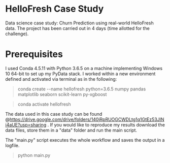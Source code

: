 # HelloFresh Case Study
Data science case study: Churn Prediction using real-world HelloFresh data. The project has been carried out in 4 days (time allotted for the challenge).

# Prerequisites
I used Conda 4.5.11 with Python 3.6.5 on a machine implementing Windows 10 64-bit to set up my PyData stack. I worked within a new environment defined and activated via terminal as in the following:
> conda create --name hellofresh python=3.6.5 numpy pandas matplotlib seaborn scikit-learn py-xgboost

> conda activate hellofresh

The data used in this case study can be found @https://drive.google.com/drive/folders/140jRpRUOGCWDLtg1q1GtEz53JINi4aUE?usp=sharing . If you would like to reproduce my results download the data files, store them in a "data" folder and run the main script.

The "main.py" script executes the whole workflow and saves the output in a logfile.
> python main.py
